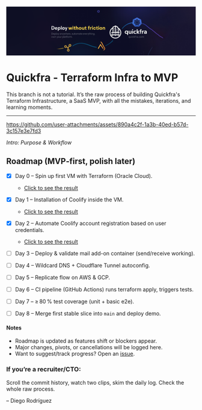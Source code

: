 ![](https://github.com/Quickfra/quickfra/raw/main/assets/banner.png)
# Quickfra - Terraform Infra to MVP

This branch is not a tutorial. It’s the raw process of building Quickfra's Terraform Infrastructure, a SaaS MVP, with all the mistakes, iterations, and learning moments.

---


https://github.com/user-attachments/assets/890a4c2f-1a3b-40ed-b57d-3c157e3e7fd3

*Intro: Purpose & Workflow*

## Roadmap (MVP‑first, polish later)

- [x] Day 0 – Spin up first VM with Terraform (Oracle Cloud).
  - [Click to see the result](https://bsky.app/profile/justdiego.com/post/3lsy3navxoc2l)

- [x] Day 1 – Installation of Coolify inside the VM.
  - [Click to see the result](https://bsky.app/profile/justdiego.com/post/3lsyszlway22a)
  
- [x] Day 2 – Automate Coolify account registration based on user credentials.
  - [Click to see the result](https://bsky.app/profile/justdiego.com/post/3lt33tfqbhs2n)

- [ ] Day 3 – Deploy & validate mail add-on container (send/receive working).

- [ ] Day 4 – Wildcard DNS + Cloudflare Tunnel autoconfig.

- [ ] Day 5 – Replicate flow on AWS & GCP.

- [ ] Day 6 – CI pipeline (GitHub Actions) runs terraform apply, triggers tests.

- [ ] Day 7 – ≥ 80 % test coverage (unit + basic e2e).

- [ ] Day 8 – Merge first stable slice into `main` and deploy demo.

#### Notes
- Roadmap is updated as features shift or blockers appear.  
- Major changes, pivots, or cancellations will be logged here.
- Want to suggest/track progress? Open an [issue](https://github.com/Quickfra/quickfra/issues).

### If you’re a recruiter/CTO:
Scroll the commit history, watch two clips, skim the daily log. Check the whole raw process.

– Diego Rodríguez